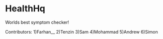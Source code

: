 # HealthHq
Worlds best symptom checker!

Contributors: 
              1)Farhan__
              2)Tenzin
              3)Sam
              4)Mohammad
              5)Andrew
              6)Simon
